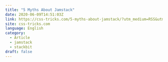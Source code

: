 ```yaml
---
title: "5 Myths About Jamstack"
date: 2020-06-09T14:51:03Z
link: https://css-tricks.com/5-myths-about-jamstack/?utm_medium=RSS&utm_source=news.12bit.vn
site: css-tricks.com
language: English
category:
  - Article
  - jamstack
  - stackbit
draft: false
---
```

